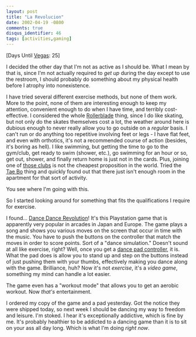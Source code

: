 ```yaml
---
layout: post
title: "La Revolucion"
date: 2002-04-19 -0800
comments: true
disqus_identifier: 46
tags: [activities,gaming]
---
```

[Days Until [Vegas](/archive/2002/04/08/vegas-baby-vegas.aspx): 25]
 
 I decided the other day that I'm not as active as I should be. What I
mean by that is, since I'm not actually required to *get up* during the
day except to use the restroom, I should probably do something about my
physical health before I atrophy into nonexistence.
 
 I have tried several different exercise methods, but none of them work.
More to the point, none of them are interesting enough to keep my
attention, convenient enough to do when I have time, and terribly
cost-effective. I considered the whole
[Rollerblade](http://www.rollerblade.com) thing, since I do like
skating, but not only do the skates themselves cost a lot, the weather
around here is dubious enough to never really allow you to go outside on
a *regular* basis. I can't run or do anything too repetitive involving
feet or legs - I have flat feet, and even with orthotics, it's not a
recommended course of action (besides, it's boring as hell). I like
swimming, but getting the time to go to the gym/club, get ready to swim
(shower, etc.), go swimming for an hour or so, get out, shower, and
finally return home is just not in the cards. Plus, joining one of
[those clubs](http://www.ballyfitness.com/) is not the cheapest
proposition in the world. Tried the [Tae Bo](http://www.billyblanks.com)
thing and quickly found out that there just isn't enough room in the
apartment for that sort of activity.
 
 You see where I'm going with this.
 
 So I started looking around for something that fits the qualifications
I require for exercise.
 
 I found... [Dance Dance
Revolution](http://www.amazon.com/exec/obidos/ASIN/B00005A774/mhsvortex)!
It's this Playstation game that is apparently very popular in arcades in
Japan and Europe. The game plays a song and shows you various moves on
the screen that occur in time with the music. You have to push the
buttons on the controller that match the moves in order to score points.
Sort of a "dance simulation." Doesn't sound at all like exercise, right?
Well, once you get a [dance pad
controller](http://www.buynshop.com/productinfophp3/VG-DDR-ULTX), it is.
What the pad does is allow you to stand up and step on the buttons
instead of just pushing them with your thumbs, effectively making you
dance along with the game. Brilliance, huh? Now it's not *exercise*,
it's a *video game*, something my mind can handle a lot easier.
 
 The game even has a "workout mode" that allows you to get an aerobic
workout. Now *that's* entertainment.
 
 I ordered my copy of the game and a pad yesterday. Got the notice they
were shipped today, so next week I should be dancing my way to freedom
and leisure. I'm stoked. I hear it's exceptionally addictive, which is
fine by me. It's probably healthier to be addicted to a dancing game
than it is to sit on your ass all day long. Which is what I'm doing
*right now*.
